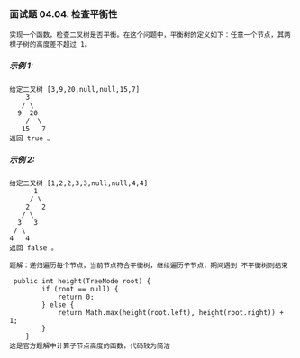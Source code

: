 ### 面试题 04.04. 检查平衡性

```text
实现一个函数，检查二叉树是否平衡。在这个问题中，平衡树的定义如下：任意一个节点，其两棵子树的高度差不超过 1。

```

##### 示例 1:
```text
给定二叉树 [3,9,20,null,null,15,7]
    3
   / \
  9  20
    /  \
   15   7
返回 true 。
```

##### 示例 2:
```text
给定二叉树 [1,2,2,3,3,null,null,4,4]
      1
     / \
    2   2
   / \
  3   3
 / \
4   4
返回 false 。

```


```text
题解：递归遍历每个节点，当前节点符合平衡树，继续遍历子节点，期间遇到 不平衡树则结束

 public int height(TreeNode root) {
        if (root == null) {
            return 0;
        } else {
            return Math.max(height(root.left), height(root.right)) + 1;
        }
    }
这是官方题解中计算子节点高度的函数，代码较为简洁
```